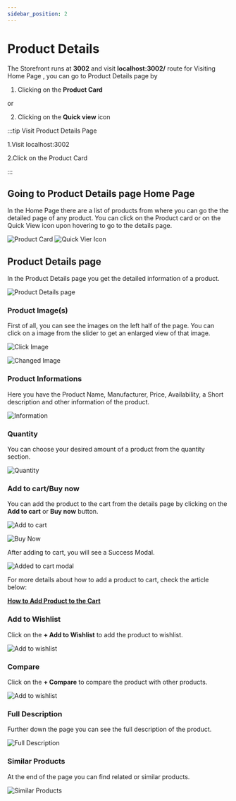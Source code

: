 ```yaml
---
sidebar_position: 2
---
```


# Product Details

The Storefront runs at **3002** and visit **localhost:3002/** route for Visiting Home Page , you can go to Product Details page by

1. Clicking on the **Product Card**

or

2. Clicking on the **Quick view** icon

:::tip Visit Product Details Page

1.Visit localhost:3002

2.Click on the Product Card

<!-- 3.Click the Quick View icon from the Product Card -->

:::

## Going to Product Details page Home Page

In the Home Page there are a list of products from where you can go the the detailed page of any product. You can click on the Product card or on the Quick View icon upon hovering to go to the details page.

![Product Card](../img/product-details/single_product.png) ![Quick Vier Icon](../img/product-details/quick_view.png)

## Product Details page

In the Product Details page you get the detailed information of a product.

![Product Details page](../img/product-details/product_details.png)

### Product Image(s)

First of all, you can see the images on the left half of the page. You can click on a image from the slider to get an enlarged view of that image.

![Click Image](../img/product-details/click_image.png)

![Changed Image](../img/product-details/change_image.png)

### Product Informations

Here you have the Product Name, Manufacturer, Price, Availability, a Short description and other information of the product.

![Information](../img/product-details/Information.png)

### Quantity

You can choose your desired amount of a product from the quantity section.

![Quantity](../img/product-details/Quantity.png)

### Add to cart/Buy now

You can add the product to the cart from the details page by clicking on the **Add to cart** or **Buy now** button.

![Add to cart](../img/product-details/click_add_to_cart.png)

![Buy Now](../img/product-details/buy_now.png)

After adding to cart, you will see a Success Modal.

![Added to cart modal](../img/product-details/added_to_cart_modal.png)

For more details about how to add a product to cart, check the article below:

**[How to Add Product to the Cart](http://localhost:3005/docs/tutorial-basics/Tutorial-storefront/add-to-cart)**

### Add to Wishlist

Click on the **+ Add to Wishlist** to add the product to wishlist.

![Add to wishlist](../img/product-details/add_to_wishlist.png)

### Compare

Click on the **+ Compare** to compare the product with other products.

![Add to wishlist](../img/product-details/compare.png)

### Full Description

Further down the page you can see the full description of the product.

![Full Description](../img/product-details/Description.png)

### Similar Products

At the end of the page you can find related or similar products.

![Similar Products](../img/product-details/similar_products.png)
